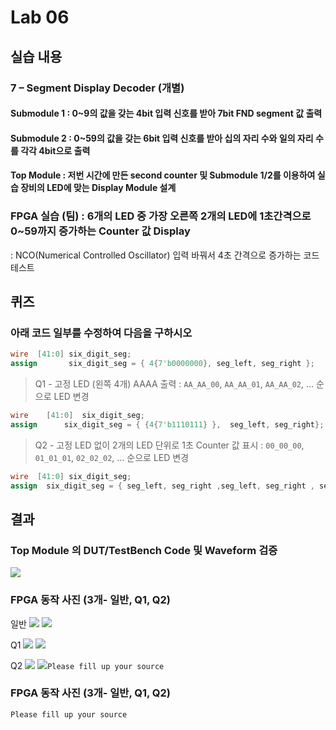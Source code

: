 # Lab 06
## 실습 내용
### **7 – Segment Display Decoder (개별)**
#### **Submodule 1** : 0~9의 값을 갖는 4bit 입력 신호를 받아 7bit FND  segment  값 출력
#### **Submodule 2** : 0~59의 값을 갖는 6bit 입력 신호를 받아 십의 자리 수와 일의 자리 수를 각각 4bit으로 출력
#### **Top Module** : 저번 시간에 만든 second counter  및 Submodule 1/2를 이용하여 실습 장비의 LED에 맞는 Display Module 설계
### FPGA 실습 (팀) : 6개의 LED 중 가장 오른쪽 2개의 LED에 1초간격으로 0~59까지 증가하는 Counter 값 Display
: NCO(Numerical Controlled Oscillator) 입력 바꿔서 4초 간격으로 증가하는 코드 테스트

## 퀴즈
### 아래 코드 일부를 수정하여 다음을 구하시오

 ```verilog 
 wire  [41:0] six_digit_seg; 
 assign       six_digit_seg = { 4{7'b0000000}, seg_left, seg_right };
 ``` 
 
> Q1 - 고정 LED (왼쪽 4개) AAAA 출력 : `AA_AA_00`, `AA_AA_01`, `AA_AA_02`, … 순으로 LED 변경

 ```verilog
wire	[41:0]	six_digit_seg;
assign		six_digit_seg = { {4{7'b1110111} },  seg_left, seg_right};
```

> Q2 - 고정 LED 없이 2개의 LED 단위로 1초 Counter 값 표시 : `00_00_00`, `01_01_01`, `02_02_02`, … 순으로 LED 변경

 ```verilog 
wire  [41:0] six_digit_seg; 
assign	six_digit_seg = { seg_left, seg_right ,seg_left, seg_right , seg_left, seg_right};
```

## 결과
### **Top Module 의 DUT/TestBench Code 및 Waveform 검증**
![](https://github.com/dyudyo88/LogicDesign/blob/master/practice06/%EC%BA%A1%EC%B2%98.PNG)

### **FPGA 동작 사진 (3개- 일반, Q1, Q2)**

일반
![](https://github.com/dyudyo88/LogicDesign/blob/master/picture/%EC%9D%BC%EB%B0%981.jpeg)
![](https://github.com/dyudyo88/LogicDesign/blob/master/picture/%EC%9D%BC%EB%B0%982.jpeg)


Q1
![](https://github.com/dyudyo88/LogicDesign/blob/master/picture/quiz1-2.jpeg)
![](https://github.com/dyudyo88/LogicDesign/blob/master/picture/quiz1-2.png)


Q2
![](https://github.com/dyudyo88/LogicDesign/blob/master/picture/quiz2-1.jpeg)
![](https://github.com/dyudyo88/LogicDesign/blob/master/picture/quiz2-2.jpeg)`Please fill up your source`
### **FPGA 동작 사진 (3개- 일반, Q1, Q2)**
`Please fill up your source`

<!--stackedit_data:
eyJoaXN0b3J5IjpbLTcyNDk0ODYwN119
-->